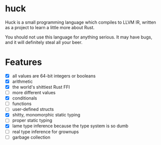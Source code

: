 # huck

Huck is a small programming language which compiles to LLVM IR, written as a project to learn a little more about Rust.

You should not use this language for anything serious. It may have bugs, and it will definitely steal all your beer.

# Features
- [x] all values are 64-bit integers or booleans
- [x] arithmetic
- [x] the world's shittiest Rust FFI
- [ ] more different values
- [x] conditionals
- [ ] functions
- [ ] user-defined structs
- [x] shitty, monomorphic static typing
- [ ] proper static typing
- [x] lame type inference because the type system is so dumb
- [ ] real type inference for grownups
- [ ] garbage collection

